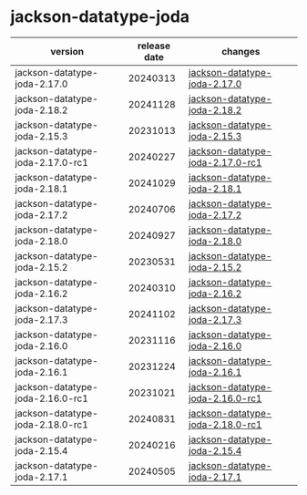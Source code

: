 # jackson-datatype-joda

|             version              | release date |                                      changes                                       |
|----------------------------------|--------------|------------------------------------------------------------------------------------|
| jackson-datatype-joda-2.17.0     | 20240313     | [jackson-datatype-joda-2.17.0](./jackson-datatype-joda-2.17.0-20240313.md)         |
| jackson-datatype-joda-2.18.2     | 20241128     | [jackson-datatype-joda-2.18.2](./jackson-datatype-joda-2.18.2-20241128.md)         |
| jackson-datatype-joda-2.15.3     | 20231013     | [jackson-datatype-joda-2.15.3](./jackson-datatype-joda-2.15.3-20231013.md)         |
| jackson-datatype-joda-2.17.0-rc1 | 20240227     | [jackson-datatype-joda-2.17.0-rc1](./jackson-datatype-joda-2.17.0-rc1-20240227.md) |
| jackson-datatype-joda-2.18.1     | 20241029     | [jackson-datatype-joda-2.18.1](./jackson-datatype-joda-2.18.1-20241029.md)         |
| jackson-datatype-joda-2.17.2     | 20240706     | [jackson-datatype-joda-2.17.2](./jackson-datatype-joda-2.17.2-20240706.md)         |
| jackson-datatype-joda-2.18.0     | 20240927     | [jackson-datatype-joda-2.18.0](./jackson-datatype-joda-2.18.0-20240927.md)         |
| jackson-datatype-joda-2.15.2     | 20230531     | [jackson-datatype-joda-2.15.2](./jackson-datatype-joda-2.15.2-20230531.md)         |
| jackson-datatype-joda-2.16.2     | 20240310     | [jackson-datatype-joda-2.16.2](./jackson-datatype-joda-2.16.2-20240310.md)         |
| jackson-datatype-joda-2.17.3     | 20241102     | [jackson-datatype-joda-2.17.3](./jackson-datatype-joda-2.17.3-20241102.md)         |
| jackson-datatype-joda-2.16.0     | 20231116     | [jackson-datatype-joda-2.16.0](./jackson-datatype-joda-2.16.0-20231116.md)         |
| jackson-datatype-joda-2.16.1     | 20231224     | [jackson-datatype-joda-2.16.1](./jackson-datatype-joda-2.16.1-20231224.md)         |
| jackson-datatype-joda-2.16.0-rc1 | 20231021     | [jackson-datatype-joda-2.16.0-rc1](./jackson-datatype-joda-2.16.0-rc1-20231021.md) |
| jackson-datatype-joda-2.18.0-rc1 | 20240831     | [jackson-datatype-joda-2.18.0-rc1](./jackson-datatype-joda-2.18.0-rc1-20240831.md) |
| jackson-datatype-joda-2.15.4     | 20240216     | [jackson-datatype-joda-2.15.4](./jackson-datatype-joda-2.15.4-20240216.md)         |
| jackson-datatype-joda-2.17.1     | 20240505     | [jackson-datatype-joda-2.17.1](./jackson-datatype-joda-2.17.1-20240505.md)         |

